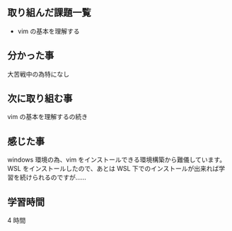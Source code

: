 ## 取り組んだ課題一覧

- vim の基本を理解する

## 分かった事

大苦戦中の為特になし

## 次に取り組む事

vim の基本を理解するの続き

## 感じた事

windows 環境の為、vim をインストールできる環境構築から難儀しています。  
WSL をインストールしたので、あとは WSL 下でのインストールが出来れば学習を続けられるのですが……

## 学習時間

4 時間
